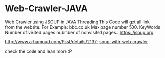 # Web-Crawler-JAVA

Web Crawler using JSOUP in JAVA  Threading
This Code will get all link from the website.
For Example:
bbc.co.uk 
Max page number 500.
KeyWords
Number of visited pages
nubmber of nonvisited pages..
https://jsoup.org

http://www.a-hamoud.com/Post/details/2137-jsoup-with-web-crawler

check the code and lean more :P
